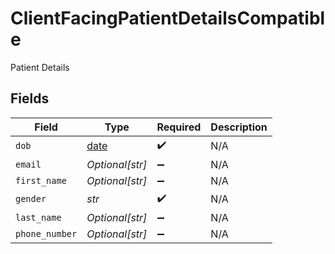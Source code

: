 # ClientFacingPatientDetailsCompatible

Patient Details


## Fields

| Field                                                                | Type                                                                 | Required                                                             | Description                                                          |
| -------------------------------------------------------------------- | -------------------------------------------------------------------- | -------------------------------------------------------------------- | -------------------------------------------------------------------- |
| `dob`                                                                | [date](https://docs.python.org/3/library/datetime.html#date-objects) | :heavy_check_mark:                                                   | N/A                                                                  |
| `email`                                                              | *Optional[str]*                                                      | :heavy_minus_sign:                                                   | N/A                                                                  |
| `first_name`                                                         | *Optional[str]*                                                      | :heavy_minus_sign:                                                   | N/A                                                                  |
| `gender`                                                             | *str*                                                                | :heavy_check_mark:                                                   | N/A                                                                  |
| `last_name`                                                          | *Optional[str]*                                                      | :heavy_minus_sign:                                                   | N/A                                                                  |
| `phone_number`                                                       | *Optional[str]*                                                      | :heavy_minus_sign:                                                   | N/A                                                                  |